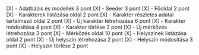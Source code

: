 [X] - Adatbázis és modellek 3 pont
[X] - Seeder 3 pont
[X] - Főoldal 2 pont
[X] - Karakterek listázása oldal 2 pont
[X] - Karakter részletes adatai tartalmazó oldal 2 pont
[X] - Új karakter létrehozása 6 pont
[X] - Karakter módosítása 4 pont
[X] - Karakter törlése 2 pont
[X] - Új mérkőzés létrehozása 3 pont
[X] - Mérkőzés oldal 10 pont
[X] - Helyszínek listázása oldal 2 pont
[X] - Új helyszín létrehozása 2 pont
[X] - Helyszín módosítása 3 pont
[X] - Helyszín törlése 2 pont
